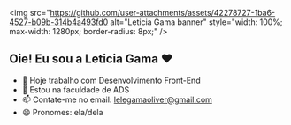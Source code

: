 <img src="https://github.com/user-attachments/assets/42278727-1ba6-4527-b09b-314b4a493fd0 alt="Leticia Gama banner" style="width: 100%; max-width: 1280px; border-radius: 8px;" />
## Oie! Eu sou a Leticia Gama ❤️

- 🔭 Hoje trabalho com Desenvolvimento Front-End
- 🌱 Estou na faculdade de ADS
- 📫 Contate-me no email: lelegamaoliver@gmail.com
- 😄 Pronomes: ela/dela


